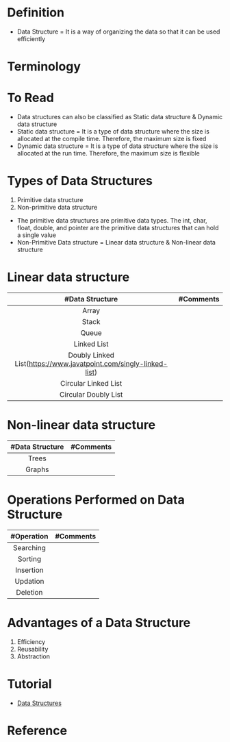 # Definition
* Data Structure = It is a way of organizing the data so that it can be used efficiently

# Terminology

# To Read
* Data structures can also be classified as Static data structure & Dynamic data structure
* Static data structure = It is a type of data structure where the size is allocated at the compile time. Therefore, the maximum size is fixed
* Dynamic data structure = It is a type of data structure where the size is allocated at the run time. Therefore, the maximum size is flexible

# Types of Data Structures
1. Primitive data structure
2. Non-primitive data structure

* The primitive data structures are primitive data types. The int, char, float, double, and pointer are the primitive data structures that can hold a single value
* Non-Primitive Data structure = Linear data structure & Non-linear data structure

# Linear data structure
| #Data Structure  | #Comments |
| :---: | :---: | 
| Array |  |
| Stack | |
| Queue | |
| Linked List | |
| Doubly Linked List(https://www.javatpoint.com/singly-linked-list) | |
| Circular Linked List | |
| Circular Doubly List | |


# Non-linear data structure
| #Data Structure  | #Comments |
| :---: | :---: | 
| Trees |  |
| Graphs | |

# Operations Performed on Data Structure
| #Operation | #Comments |
| :---: | :---: | 
| Searching |  |
| Sorting | |
| Insertion | |
| Updation | |
| Deletion | |

# Advantages of a Data Structure
1. Efficiency
2. Reusability
3. Abstraction

# Tutorial
* [Data Structures](https://www.geeksforgeeks.org/data-structures/)

# Reference


